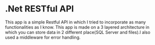 # .Net RESTful API
This app is a simple Restful API in which I tried to incorporate as many functionalities as I know. 
This app is made on a  3 layered architecture in which you can  store data in 2 different place(SQL Server and files).I also used a middleware for error handling.